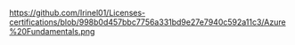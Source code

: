 https://github.com/Irinel01/Licenses-certifications/blob/998b0d457bbc7756a331bd9e27e7940c592a11c3/Azure%20Fundamentals.png
